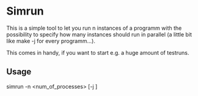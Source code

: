 Simrun
======

This is a simple tool to let you run n instances of a programm with the
possibility to specify how many instances should run in parallel (a little bit
like make -j for every programm...).

This comes in handy, if you want to start e.g. a huge amount of testruns.

Usage
-----

simrun -n \<num_of_processes\> [-j <simultan>] <cmd>
